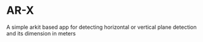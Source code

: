 # AR-X
A simple arkit based app for detecting horizontal or vertical plane detection and its dimension in meters
